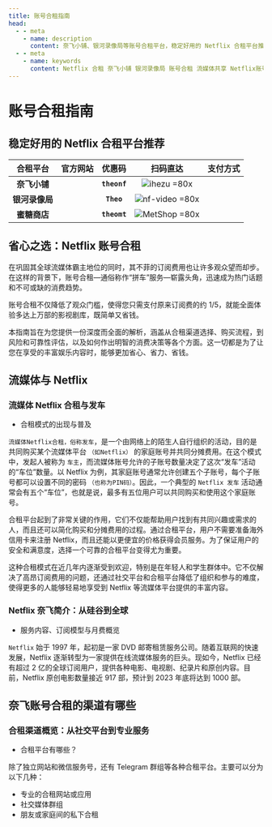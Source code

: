 ```yaml
---
title: 账号合租指南
head:
  - - meta
    - name: description
      content: 奈飞小铺、银河录像局等账号合租平台，稳定好用的 Netflix 合租平台推荐，助您轻松共享流媒体账号，享受优质娱乐内容。
  - - meta
    - name: keywords
      content: Netflix 合租 奈飞小铺 银河录像局 账号合租 流媒体共享 Netflix账号 共享平台 娱乐内容
---
```


# 账号合租指南

## 稳定好用的 Netflix 合租平台推荐

|    合租平台    |                        官方网站                        |    优惠码    |                         扫码直达                         |                                                                                                   支付方式                                                                                                    |
| :------------: | :----------------------------------------------------: | :----------: | :------------------------------------------------------: | :-----------------------------------------------------------------------------------------------------------------------------------------------------------------------------------------------------------: |
|  **奈飞小铺**  |  [<Badge text="官网直达" />](https://itheo.top/ihezu)  | **`theonf`** |    ![ihezu =80x](https://i.theojs.cn/docs/ihezu.webp)    |                                                    <iconify-icon icon="simple-icons:alipay" width="24" height="24" style="color: #1677FF"></iconify-icon>                                                     |
| **银河录像局** |   [<Badge text="官网直达" />](https://itheo.top/yh)    |  **`Theo`**  | ![nf-video =80x](https://i.theojs.cn/docs/nf-video.webp) | <iconify-icon icon="simple-icons:alipay" width="24" height="24" style="color: #1677FF"></iconify-icon> <iconify-icon icon="simple-icons:paypal" width="24" height="24" style="color: #003087"></iconify-icon> |
|  **蜜糖商店**  | [<Badge text="官网直达" />](https://itheo.top/metshop) | **`theomt`** |  ![MetShop =80x](https://i.theojs.cn/docs/MetShop.webp)  |                                                    <iconify-icon icon="simple-icons:alipay" width="24" height="24" style="color: #1677FF"></iconify-icon>                                                     |

## 省心之选：Netflix 账号合租

在<Pill name="Netflix" icon="simple-icons:netflix" color="#E50914" link="https://www.netflix.com/" alt="Netflix图标" />巩固其全球流媒体霸主地位的同时，其不菲的订阅费用也让许多观众望而却步。在这样的背景下，账号合租—通俗称作“拼车”服务—崭露头角，迅速成为热门话题和不可或缺的消费趋势。

账号合租不仅降低了观众门槛，使得您只需支付原来订阅费的约 1/5，就能全面体验<Pill name="Netflix" icon="simple-icons:netflix" color="#E50914" link="https://www.netflix.com/" alt="Netflix图标" />多达上万部的影视剧库，既简单又省钱。

本指南旨在为您提供一份深度而全面的解析，涵盖从合租渠道选择、购买流程，到风险和可靠性评估，以及如何作出明智的消费决策等各个方面。这一切都是为了让您在享受<Pill name="Netflix" icon="simple-icons:netflix" color="#E50914" link="https://www.netflix.com/" alt="Netflix图标" />的丰富娱乐内容时，能够更加省心、省力、省钱。

## 流媒体与 Netflix

### 流媒体 Netflix 合租与发车

- 合租模式的出现与普及

`流媒体Netflix合租，俗称发车`，是一个由网络上的陌生人自行组织的活动，目的是共同购买某个流媒体平台 `（如Netflix）` 的家庭账号并共同分摊费用。在这个模式中，发起人被称为 `车主`，而流媒体账号允许的子账号数量决定了这次“发车”活动的“车位”数量。以 Netflix 为例，其家庭账号通常允许创建五个子账号，每个子账号都可以设置不同的密码 `（也称为PIN码）`。因此，一个典型的 `Netflix 发车` 活动通常会有五个“车位”，也就是说，最多有五位用户可以共同购买和使用这个家庭账号。

合租平台起到了非常关键的作用，它们不仅能帮助用户找到有共同兴趣或需求的人，而且还可以简化购买和分摊费用的过程。通过合租平台，用户不需要准备海外信用卡来注册 Netflix，而且还能以更便宜的价格获得会员服务。为了保证用户的安全和满意度，选择一个可靠的合租平台变得尤为重要。

这种合租模式在近几年内逐渐受到欢迎，特别是在年轻人和学生群体中。它不仅解决了高昂订阅费用的问题，还通过社交平台和合租平台降低了组织和参与的难度，使得更多的人能够轻易地享受到 Netflix 等流媒体平台提供的丰富内容。

### Netflix 奈飞简介：从硅谷到全球

- 服务内容、订阅模型与月费概览

`Netflix` 始于 1997 年，起初是一家 DVD 邮寄租赁服务公司。随着互联网的快速发展，Netflix 逐渐转型为一家提供在线流媒体服务的巨头。现如今，Netflix 已经有超过 2 亿的全球订阅用户，提供各种电影、电视剧、纪录片和原创内容。目前，Netflix 原创电影数量接近 917 部，预计到 2023 年底将达到 1000 部。

## 奈飞账号合租的渠道有哪些

### 合租渠道概览：从社交平台到专业服务

- 合租平台有哪些？

除了独立网站和微信服务号，还有 Telegram 群组等各种合租平台。主要可以分为以下几种：

- 专业的合租网站或应用
- 社交媒体群组
- 朋友或家庭间的私下合租
